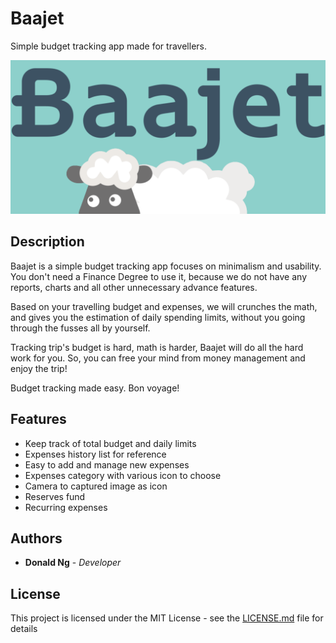 # Baajet

Simple budget tracking app made for travellers.

![Baajet app banner](https://raw.githubusercontent.com/donaldng/baajetapp.com/master/images/featured.png)

## Description

Baajet is a simple budget tracking app focuses on minimalism and usability. You don't need a Finance Degree to use it, because we do not have any reports, charts and all other unnecessary advance features.

Based on your travelling budget and expenses, we will crunches the math, and gives you the estimation of daily spending limits, without you going through the fusses all by yourself.

Tracking trip's budget is hard, math is harder, Baajet will do all the hard work for you. So, you can free your mind from money management and enjoy the trip!

Budget tracking made easy. Bon voyage!

## Features

* Keep track of total budget and daily limits
* Expenses history list for reference
* Easy to add and manage new expenses
* Expenses category with various icon to choose
* Camera to captured image as icon
* Reserves fund
* Recurring expenses

## Authors

* **Donald Ng** - *Developer*

## License

This project is licensed under the MIT License - see the [LICENSE.md](LICENSE.md) file for details
